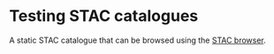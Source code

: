 # Testing STAC catalogues

A static STAC catalogue that can be browsed using the [STAC browser](https://github.com/radiantearth/stac-browser).
